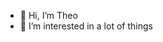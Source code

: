 - 👋 Hi, I’m Theo
- 👀 I’m interested in a lot of things

<!---
theopn/theopn is a ✨ special ✨ repository because its `README.md` (this file) appears on your GitHub profile.
You can click the Preview link to take a look at your changes.
--->
